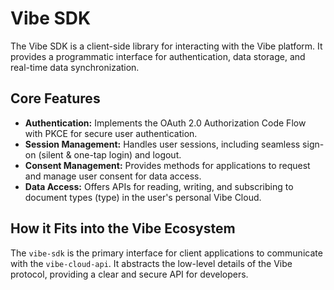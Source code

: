 # Vibe SDK

The Vibe SDK is a client-side library for interacting with the Vibe platform. It provides a programmatic interface for authentication, data storage, and real-time data synchronization.

## Core Features

-   **Authentication:** Implements the OAuth 2.0 Authorization Code Flow with PKCE for secure user authentication.
-   **Session Management:** Handles user sessions, including seamless sign-on (silent & one-tap login) and logout.
-   **Consent Management:** Provides methods for applications to request and manage user consent for data access.
-   **Data Access:** Offers APIs for reading, writing, and subscribing to document types (type) in the user's personal Vibe Cloud.

## How it Fits into the Vibe Ecosystem

The `vibe-sdk` is the primary interface for client applications to communicate with the `vibe-cloud-api`. It abstracts the low-level details of the Vibe protocol, providing a clear and secure API for developers.
